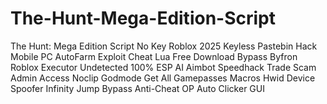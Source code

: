 # The-Hunt-Mega-Edition-Script
The Hunt: Mega Edition Script No Key Roblox 2025 Keyless Pastebin Hack Mobile PC AutoFarm Exploit Cheat Lua Free Download Bypass Byfron Roblox Executor Undetected 100% ESP AI Aimbot Speedhack Trade Scam Admin Access Noclip Godmode Get All Gamepasses Macros Hwid Device Spoofer Infinity Jump Bypass Anti-Cheat OP Auto Clicker GUI
